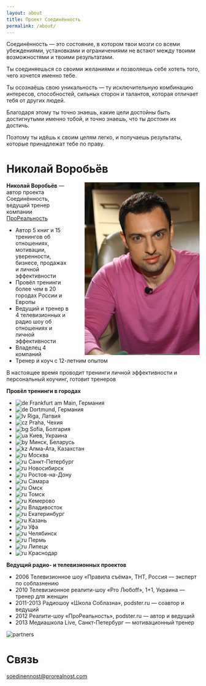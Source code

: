 ```yaml
---
layout: about
title: Проект Соединённость
permalink: /about/
---
```


Соединённость — это состояние, в котором твои мозги со всеми убеждениями, установками и ограничениями не встают между твоими возможностями и твоими результатами.

Ты соединяешься со своими желаниями и позволяешь себе хотеть того, чего хочется именно тебе.

Ты осознаёшь свою уникальность — ту исключительную комбинацию интересов, способностей, сильных сторон и талантов, которая отличает тебя от других людей.

Благодаря этому ты точно знаешь, какие цели достойны быть достигнутыми именно тобой, и точно знаешь, что ты достоин их достичь.

Поэтому ты идёшь к своим целям легко, и получаешь результаты, которые принадлежат тебе по праву.

# Николай Воробьёв

<img style="float:right; width: 300px; height: auto; margin-left: 40px;" src="/images/nickvorobiov.jpg" />

**Николай Воробьёв** — автор проекта Соединённость, ведущий тренер компании [ПроРеальность](http://prorealnost.com)

* Автор 5 книг и 15 тренингов об отношениях, мотивации, уверенности, бизнесе, продажах и личной эффективности
* Провёл тренинги более чем в 20 городах России и Европы
* Ведущий и тренер в 4 телевизионных и радио шоу об отношениях и личной эффективности
* Владелец 4 компаний
* Тренер и коуч с 12-летним опытом

В настоящее время проводит тренинги личной эффективности и персональный коучинг, готовит тренеров

**Провёл тренинги в городах**

* ![de](http://icoach.io/my/country/de.png) Frankfurt am Main, Германия
* ![de](http://icoach.io/my/country/de.png) Dortmund, Германия
* ![lv](http://icoach.io/my/country/lv.png) Riga, Латвия
* ![cz](http://icoach.io/my/country/cz.png) Praha, Чехия
* ![bg](http://icoach.io/my/country/bg.png) Sofia, Болгария
* ![ua](http://icoach.io/my/country/ua.png) Киев, Украина
* ![by](http://icoach.io/my/country/by.png) Минск, Беларусь
* ![kz](http://icoach.io/my/country/kz.png) Алма-Ата, Казахстан
* ![ru](http://icoach.io/my/country/ru.png) Москва
* ![ru](http://icoach.io/my/country/ru.png) Санкт-Петербург
* ![ru](http://icoach.io/my/country/ru.png) Новосибирск
* ![ru](http://icoach.io/my/country/ru.png) Ростов-на-Дону
* ![ru](http://icoach.io/my/country/ru.png) Самара
* ![ru](http://icoach.io/my/country/ru.png) Омск
* ![ru](http://icoach.io/my/country/ru.png) Томск
* ![ru](http://icoach.io/my/country/ru.png) Кемерово
* ![ru](http://icoach.io/my/country/ru.png) Владивосток
* ![ru](http://icoach.io/my/country/ru.png) Екатеринбург
* ![ru](http://icoach.io/my/country/ru.png) Казань
* ![ru](http://icoach.io/my/country/ru.png) Уфа
* ![ru](http://icoach.io/my/country/ru.png) Челябинск
* ![ru](http://icoach.io/my/country/ru.png) Пермь
* ![ru](http://icoach.io/my/country/ru.png) Липецк
* ![ru](http://icoach.io/my/country/ru.png) Краснодар

**Ведущий радио- и телевизионных проектов**

* 2006 Телевизионное шоу «Правила съёма», ТНТ, Россия — эксперт по соблазнению
* 2010 Телевизионное реалити-шоу «Pro Любoff», 1+1, Украина — тренер для женщин
* 2011-2013 Радиошоу «Школа Соблазна», podster.ru — соавтор и ведущий
* 2012 Реалити-шоу «ПроРеальность», podster.ru — автор и ведущий
* 2013 Медиашкола Live, Санкт-Петербург — мотивационный тренер

![partners](http://icoach.io/shottemplates/transformation/img/partners.png)

# Связь

[soedinennost@prorealnost.com](mailto:soedinennost@prorealnost.com)